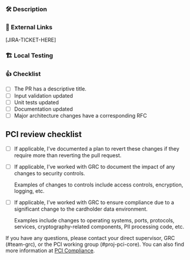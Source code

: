 ### :hammer_and_wrench:  Description

<!-- What changed? -->
<!-- Why was it changed? -->
<!-- How does it affect end-user behavior? -->

### :link:  External Links

<!-- Issues, RFC, etc. Use the JIRA issue name (HCPCP-123) to auto-link the PR to JIRA. -->
<!-- A Jira ticket must be linked for any customer-facing change. -->
[JIRA-TICKET-HERE]


### :building_construction:  Local Testing

<!-- List steps to test your change on a local environment. -->

### :+1:  Checklist

- [ ] The PR has a descriptive title.
- [ ] Input validation updated
- [ ] Unit tests updated
- [ ] Documentation updated
- [ ] Major architecture changes have a corresponding RFC

## PCI review checklist

<!-- heimdall_github_prtemplate:grc-pci_dss-2024-01-05 -->

- [ ] If applicable, I’ve documented a plan to revert these changes if they require more than reverting the pull request.

- [ ] If applicable, I’ve worked with GRC to document the impact of any changes to security controls.

  Examples of changes to controls include access controls, encryption, logging, etc.

- [ ] If applicable, I’ve worked with GRC to ensure compliance due to a significant change to the cardholder data environment.

  Examples include changes to operating systems, ports, protocols, services, cryptography-related components, PII processing code, etc.

If you have any questions, please contact your direct supervisor, GRC (#team-grc), or the PCI working group (#proj-pci-core). You can also find more information at [PCI Compliance](https://hashicorp.atlassian.net/wiki/spaces/SEC/pages/2784559202/PCI+Compliance).
